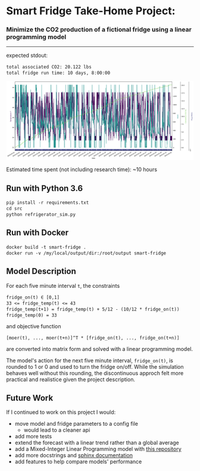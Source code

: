 # Smart Fridge Take-Home Project:

### Minimize the CO2 production of a fictional fridge using a linear programming model

---

expected stdout:
```
total associated CO2: 20.122 lbs
total fridge run time: 10 days, 8:00:00
```

![](output/refrigerator.png)

Estimated time spent (not including research time): ~10 hours

## Run with Python 3.6

```
pip install -r requirements.txt
cd src
python refrigerator_sim.py
```

## Run with Docker

```
docker build -t smart-fridge .
docker run -v /my/local/output/dir:/root/output smart-fridge
```

## Model Description

For each five minute interval `t`, the constraints
```
fridge_on(t) ∈ [0,1]
33 <= fridge_temp(t) <= 43
fridge_temp(t+1) = fridge_temp(t) + 5/12 - (10/12 * fridge_on(t))
fridge_temp(0) = 33
```
and objective function
```
[moer(t), ..., moer(t+n)]^T * [fridge_on(t), ..., fridge_on(t+n)]
```
are converted into matrix form and solved with a linear programming model.

The model's action for the next five minute interval, `fridge_on(t)`, is rounded to 1 or 0 and used to turn the fridge on/off. While the simulation behaves well without this rounding, the discontinuous approch felt more practical and realistice given the project description. 


## Future Work 
If I continued to work on this project I would:
* move model and fridge parameters to a config file
  * would lead to a cleaner api
* add more tests
* extend the forecast with a linear trend rather than a global average
* add a Mixed-Integer Linear Programming model with [this repository](https://github.com/coin-or/python-mip)
* add more docstrings and [sphinx documentation](https://www.sphinx-doc.org/en/master/)
* add features to help compare models' performance
